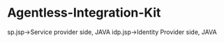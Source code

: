 # Agentless-Integration-Kit

sp.jsp->Service provider side, JAVA
idp.jsp->Identity Provider side, JAVA
